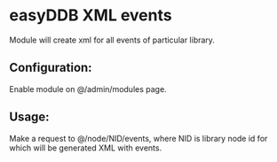easyDDB XML events
==========

Module will create xml for all events of particular library.

## Configuration:
Enable module on @/admin/modules page.

## Usage:
Make a request to @/node/NID/events, where NID is library node id for which will be generated XML with events.
